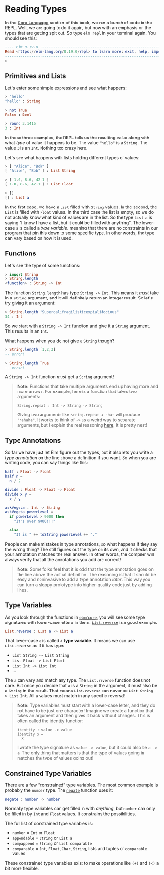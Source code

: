# Reading Types

In the [Core Language](../core_language.md) section of this book, we ran a bunch of code in the REPL. Well, we are going to do it again, but now with an emphasis on the types that are getting spit out. So type `elm repl` in your terminal again. You should see this:

```elm
---- Elm 0.19.0 ----------------------------------------------------------------
Read <https://elm-lang.org/0.19.0/repl> to learn more: exit, help, imports, etc.
--------------------------------------------------------------------------------
>
```


## Primitives and Lists

Let's enter some simple expressions and see what happens:

```elm
> "hello"
"hello" : String

> not True
False : Bool

> round 3.1415
3 : Int
```

In these three examples, the REPL tells us the resulting value along with what *type* of value it happens to be. The value `"hello"` is a `String`. The value `3` is an `Int`. Nothing too crazy here.

Let's see what happens with lists holding different types of values:

```elm
> [ "Alice", "Bob" ]
[ "Alice", "Bob" ] : List String

> [ 1.0, 8.6, 42.1 ]
[ 1.0, 8.6, 42.1 ] : List Float

> []
[] : List a
```

In the first case, we have a `List` filled with `String` values. In the second, the `List` is filled with `Float` values. In the third case the list is empty, so we do not actually know what kind of values are in the list. So the type `List a` is saying "I know I have a list, but it could be filled with anything". The lower-case `a` is called a *type variable*, meaning that there are no constraints in our program that pin this down to some specific type. In other words, the type can vary based on how it is used.


## Functions

Let's see the type of some functions:

```elm
> import String
> String.length
<function> : String -> Int
```

The function `String.length` has type `String -> Int`. This means it *must* take in a `String` argument, and it will definitely return an integer result. So let's try giving it an argument:

```elm
> String.length "Supercalifragilisticexpialidocious"
34 : Int
```

So we start with a `String -> Int` function and give it a `String` argument. This results in an `Int`.

What happens when you do not give a `String` though?

```elm
> String.length [1,2,3]
-- error!

> String.length True
-- error!
```

A `String -> Int` function *must* get a `String` argument!

> **Note:** Functions that take multiple arguments end up having more and more arrows. For example, here is a function that takes two arguments:
>
>     String.repeat : Int -> String -> String
>
> Giving two arguments like `String.repeat 3 "ha"` will produce `"hahaha"`. It works to think of `->` as a weird way to separate arguments, but I explain the real reasoning [here](/appendix/function_types.md). It is pretty neat!


## Type Annotations

So far we have just let Elm figure out the types, but it also lets you write a *type annotation* on the line above a definition if you want. So when you are writing code, you can say things like this:

```elm
half : Float -> Float
half n =
  n / 2

divide : Float -> Float -> Float
divide x y =
  x / y

askVegeta : Int -> String
askVegeta powerLevel =
  if powerLevel > 9000 then
    "It's over 9000!!!"

  else
    "It is " ++ toString powerLevel ++ "."
```

People can make mistakes in type annotations, so what happens if they say the wrong thing? The still figures out the type on its own, and it checks that your annotation matches the real answer. In other words, the compiler will always verify that all the annotations you add are correct!

> **Note:** Some folks feel that it is odd that the type annotation goes on the line above the actual definition. The reasoning is that it should be easy and noninvasive to add a type annotation *later*. This way you can turn a sloppy prototype into higher-quality code just by adding lines.


## Type Variables

As you look through the functions in [`elm/core`][core], you will see some type signatures with lower-case letters in them. [`List.reverse`][reverse] is a good example:

```elm
List.reverse : List a -> List a
```

That lower-case `a` is called a **type variable**. It means we can use `List.reverse` as if it has type:

- `List String -> List String`
- `List Float -> List Float`
- `List Int -> List Int`
- ...

The `a` can vary and match any type. The `List.reverse` function does not care. But once you decide that `a` is a `String` in the argument, it must also be a `String` in the result. That means `List.reverse` can never be `List String -> List Int`. All `a` values must match in any specific reversal!

> **Note:** Type variables must start with a lower-case letter, and they do not have to be just one character! Imagine we create a function that takes an argument and then gives it back without changes. This is often called the identity function:
>
>     identity : value -> value
>     identity x =
>       x
>
> I wrote the type signature as `value -> value`, but it could also be `a -> a`. The only thing that matters is that the type of values going in matches the type of values going out!

[core]: https://package.elm-lang.org/packages/elm/core/latest/
[reverse]: https://package.elm-lang.org/packages/elm/core/latest/List#reverse


## Constrained Type Variables

There are a few “constrained” type variables. The most common example is probably the `number` type. The [`negate`][negate] function uses it:

```elm
negate : number -> number
```

Normally type variables can get filled in with _anything_, but `number` can only be filled in by `Int` and `Float` values. It constrains the possibilities.

The full list of constrained type variables is:

- `number` = `Int` or `Float`
- `appendable` = `String` or `List a`
- `compappend` = `String` or `List comparable`
- `comparable` = `Int`, `Float`, `Char`, `String`, lists and tuples of `comparable` values

These constrained type variables exist to make operations like `(+)` and `(<)` a bit more flexible.

[negate]: https://package.elm-lang.org/packages/elm/core/latest/Basics#negate